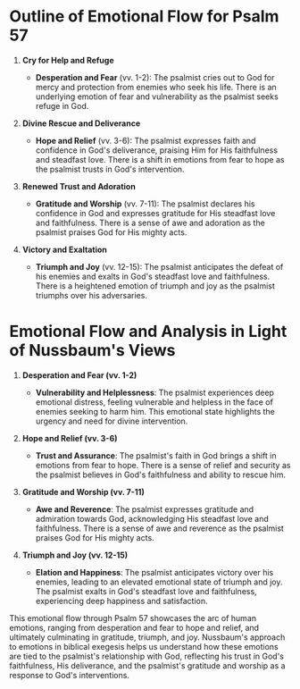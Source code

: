 # Outline of Emotional Flow for Psalm 57

1. **Cry for Help and Refuge**
   - **Desperation and Fear** (vv. 1-2): The psalmist cries out to God for mercy and protection from enemies who seek his life. There is an underlying emotion of fear and vulnerability as the psalmist seeks refuge in God.

2. **Divine Rescue and Deliverance**
   - **Hope and Relief** (vv. 3-6): The psalmist expresses faith and confidence in God's deliverance, praising Him for His faithfulness and steadfast love. There is a shift in emotions from fear to hope as the psalmist trusts in God's intervention.

3. **Renewed Trust and Adoration**
   - **Gratitude and Worship** (vv. 7-11): The psalmist declares his confidence in God and expresses gratitude for His steadfast love and faithfulness. There is a sense of awe and adoration as the psalmist praises God for His mighty acts.

4. **Victory and Exaltation**
   - **Triumph and Joy** (vv. 12-15): The psalmist anticipates the defeat of his enemies and exalts in God's steadfast love and faithfulness. There is a heightened emotion of triumph and joy as the psalmist triumphs over his adversaries.

# Emotional Flow and Analysis in Light of Nussbaum's Views

1. **Desperation and Fear (vv. 1-2)**
   - **Vulnerability and Helplessness**: The psalmist experiences deep emotional distress, feeling vulnerable and helpless in the face of enemies seeking to harm him. This emotional state highlights the urgency and need for divine intervention.

2. **Hope and Relief (vv. 3-6)**
   - **Trust and Assurance**: The psalmist's faith in God brings a shift in emotions from fear to hope. There is a sense of relief and security as the psalmist believes in God's faithfulness and ability to rescue him.

3. **Gratitude and Worship (vv. 7-11)**
   - **Awe and Reverence**: The psalmist expresses gratitude and admiration towards God, acknowledging His steadfast love and faithfulness. There is a sense of awe and reverence as the psalmist praises God for His mighty acts.

4. **Triumph and Joy (vv. 12-15)**
   - **Elation and Happiness**: The psalmist anticipates victory over his enemies, leading to an elevated emotional state of triumph and joy. The psalmist exalts in God's steadfast love and faithfulness, experiencing deep happiness and satisfaction.

This emotional flow through Psalm 57 showcases the arc of human emotions, ranging from desperation and fear to hope and relief, and ultimately culminating in gratitude, triumph, and joy. Nussbaum's approach to emotions in biblical exegesis helps us understand how these emotions are tied to the psalmist's relationship with God, reflecting his trust in God's faithfulness, His deliverance, and the psalmist's gratitude and worship as a response to God's interventions.